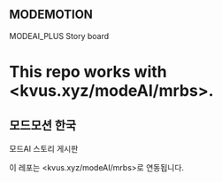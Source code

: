 MODEMOTION
----------------------------------------------
MODEAI_PLUS Story board

This repo works with <kvus.xyz/modeAI/mrbs>.
==============================================
모드모션 한국
----------------------------------------------
모드AI 스토리 게시판

이 레포는 <kvus.xyz/modeAI/mrbs>로 연동됩니다.
